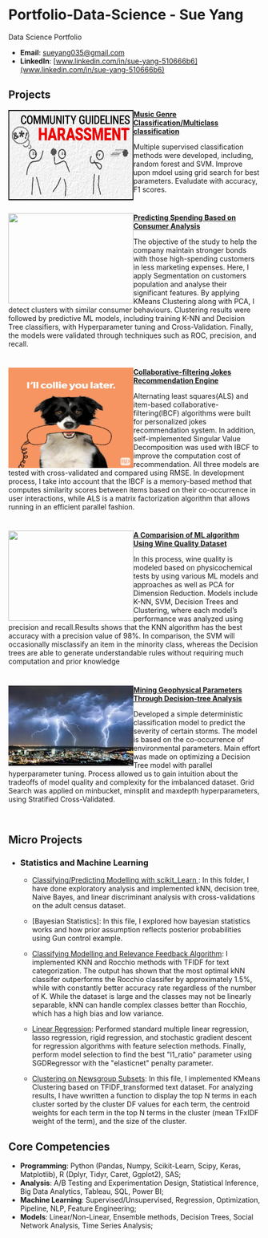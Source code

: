 # Portfolio-Data-Science - Sue Yang
Data Science Portfolio 

- **Email**: [sueyang035@gmail.com](sueyang035@gmail.com)
- **LinkedIn**: [www.linkedin.com/in/sue-yang-510666b6](www.linkedin.com/in/sue-yang-510666b6)

## Projects

<img align="left" width="250" height="180" src="https://github.com/Celinejxy/Porforlio_data_science/blob/main/Images/toxic_comm.jpeg"> **[Music Genre Classification/Multiclass classification](https://github.com/jjbocek/ToxicApp.git)**

Multiple supervised classification methods were developed, including, random forest and SVM.
Improve upon mdoel using grid search for best parameters. 
Evaludate with accuracy, F1 scores. 

#

<img align="left" width="250" height="180" src="https://github.com/archd3sai/Portfolio/blob/master/Images/instacart.jpeg"> **[Predicting Spending Based on Consumer Analysis](https://github.com/Celinejxy/Predicting-Consumer-Spending.git)**

The objective of the study to help the company maintain stronger bonds with those high-spending customers in less marketing expenses. Here, I apply Segmentation on customers population and analyse their significant features. By applying KMeans Clustering along with PCA, I detect clusters with similar consumer behaviours. Clustering results were followed by predictive ML models, including training K-NN and Decision Tree classifiers, with Hyperparameter tuning and Cross-Validation. Finally, the models were validated through techniques such as ROC, precision, and recall.



#

<img align="left" width="250" height="200" src="https://github.com/Celinejxy/Porforlio_data_science/blob/main/Images/dog-puns-collie-you-later.jpg"> **[Collaborative-filtering Jokes Recommendation Engine](https://github.com/Celinejxy/JESTER-DS)**

Alternating least squares(ALS) and item-based collaborative-filtering(IBCF) algorithms were built for personalized jokes recommendation system. In addition, self-implemented Singular Value Decomposition was used with IBCF to improve the computation cost of recommendation. All three models are tested with cross-validated and compared using RMSE. In development process, I take into account that the IBCF is a memory-based method that computes similarity scores between items based on their co-occurrence in user interactions, while ALS is a matrix factorization algorithm that allows running in an efficient parallel fashion.

#

<img align="left" width="250" height="180" src="Images/wine.jpg"> **[A Comparision of ML algorithm Using Wine Quality Dataset ](wine_quality)**

In this process, wine quality is modeled based on physicochemical tests by using various ML models and approaches as well as PCA for Dimension Reduction. 
Models include K-NN, SVM, Decision Trees and Clustering, where each model’s performance was analyzed using precision and recall.Results shows that the KNN algorithm has the best accuracy with a precision value of 98%. In comparison, the SVM will occasionally misclassify an item in the minority class, whereas the Decision trees are able to generate understandable rules without requiring much computation and prior knowledge

#

<img align="left" width="250" height="160" src="https://github.com/Celinejxy/Porforlio_data_science/blob/main/Images/storm.jpeg"> **[Mining Geophysical Parameters Through Decision-tree Analysis](storm_ds)**

Developed a simple deterministic classification model to predict the severity of certain storms. The model is based on the co-occurrence of environmental parameters. Main effort was made on optimizing a Decision Tree model with parallel hyperparameter tuning. Process allowed us to gain intuition about the tradeoffs of model quality and complexity for the imbalanced dataset. Grid Search was applied on minbucket, minsplit and maxdepth hyperparameters, using Stratified Cross-Validated.

<br />

## Micro Projects
- ### Statistics and Machine Learning
    - [Classifying/Predicting Modelling with scikit_Learn ](Classification) : In this folder, I have done exploratory analysis and implemented kNN, decision tree, Naive Bayes, and linear discriminant analysis with cross-validations on the adult census dataset. 

    - [Bayesian Statistics]: In this file, I explored how bayesian statistics works and how prior assumption reflects posterior probabilities using Gun control example. 

    - [Classifying Modelling and Relevance Feedback Algorithm](https://github.com/Celinejxy/kNN_Rocchio_NewsGroups.git): I implemented KNN and Rocchio methods with TFIDF for text categorization. The output has shown that the most optimal kNN classifer outperforms the Rocchio classifer by approximately 1.5%, while with constantly better accuracy rate regardless of the number of K. While the dataset is large and the classes may not be linearly separable, kNN can handle complex classes better than Rocchio, which has a high bias and low variance.

    - [Linear Regression](linear_regression): Performed standard multiple linear regression, lasso regression, rigid regression, and stochastic gradient descent for regression algorithms with feature selection methods. Finally, perform model selection to find the best "l1_ratio" parameter using SGDRegressor with  the "elasticnet" penalty parameter. 

    - [Clustering on Newsgroup Subsets](KMeans_Newsgroup_subset): In this file, I implemented KMeans Clustering based on TFIDF_transformed text dataset. For analyzing results, I have wwritten a function to display the top N terms in each cluster sorted by the cluster DF values for each term, the centroid weights for each term in the top N terms in the cluster (mean TFxIDF weight of the term), and the size of the cluster.
 
## Core Competencies

- **Programming**: Python (Pandas, Numpy, Scikit-Learn, Scipy, Keras, Matplotlib), R (Dplyr, Tidyr, Caret, Ggplot2), SAS;
- **Analysis**: A/B Testing and Experimentation Design, Statistical Inference, Big Data Analytics, Tableau, SQL, Power BI;
- **Machine Learning**: Supervised/Unsupervised, Regression, Optimization, Pipeline, NLP, Feature Engineering;
- **Models**: Linear/Non-Linear, Ensemble methods, Decision Trees, Social Network Analysis, Time Series Analysis;

